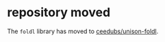 # repository moved

The `foldl` library has moved to [ceedubs/unison-foldl](https://github.com/ceedubs/unison-foldl).
